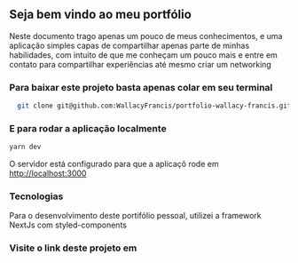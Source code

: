 ## Seja bem vindo ao meu portfólio

Neste documento trago apenas um pouco de meus conhecimentos, e uma aplicação simples capas de compartilhar apenas parte de minhas habilidades, com intuito de que me conheçam um pouco mais e entre em contato para compartilhar experiências até mesmo criar um networking

### Para baixar este projeto basta apenas colar em seu terminal

```bash
  git clone git@github.com:WallacyFrancis/portfolio-wallacy-francis.git
```

### E para rodar a aplicação localmente

```bash
yarn dev
```

O servidor está configurado para que a aplicaçõ rode em [http://localhost:3000](http://localhost:3000)


### Tecnologias

Para o desenvolvimento deste portifólio pessoal, utilizei a framework NextJs com styled-components

### Visite o link deste projeto em



